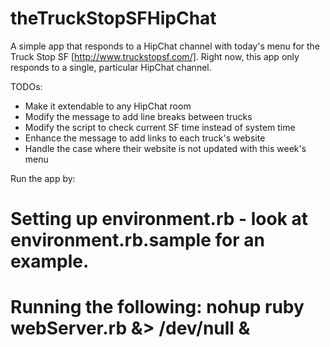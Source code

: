# theTruckStopSFHipChat

A simple app that responds to a HipChat channel with today's menu for the Truck Stop SF [http://www.truckstopsf.com/]. Right now, this app only responds to a single, particular HipChat channel.

TODOs:
* Make it extendable to any HipChat room
* Modify the message to add line breaks between trucks
* Modify the script to check current SF time instead of system time
* Enhance the message to add links to each truck's website
* Handle the case where their website is not updated with this week's menu

Run the app by:
# Setting up environment.rb - look at environment.rb.sample for an example.
# Running the following: nohup ruby webServer.rb &> /dev/null &
